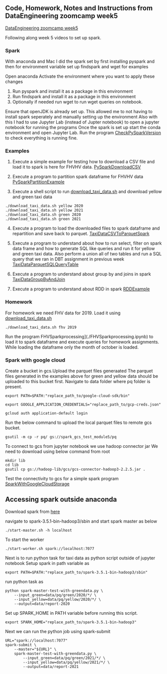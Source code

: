 ## Code, Homework, Notes and Instructions from DataEngineering zoomcamp week5

[DataEngineering zoomcamp week5](https://github.com/DataTalksClub/data-engineering-zoomcamp/tree/main/05-batch) 
<br/>

Following along week 5 videos to set up spark. 

### Spark
With anaconda and Mac I did the spark set by first installing pyspark and then for environment variable set up findspark and wget for examples

Open anaconda
Activate the environment where you want to apply these changes
1. Run pyspark and install it as a package in this environment <br/>
2. Run findspark and install it as a package in this environment<br/>
3. Optionally if needed run wget to run wget queries on notebook.

Ensure that openJDK is already set up. This allowed me to not having to install spark seperately and manually setting up the environment
Also with this I had to use Jupyter Lab (instead of Jupter notebook) to open a jupyter notebook for running the programs
Once the spark is set up start the conda environment and open Jupyter Lab. 
Run the program [CheckPySparkVersion](./CheckPySparkVersion.ipynb) to check everything is running fine.

### Examples

1. Execute a simple example for testing how to download a CSV file and load it to spark is here for FHVHV data. [PySparkDownloadCSV](./PySparkDownloadCSV.ipynb) 

2. Execute a program to partition spark dataframe for FHVHV data [PySparkPartitionExample](./PySparkPartitionExample.ipynb) 

3. Execute a shell script to run [download_taxi_data.sh](./download_taxi_data.sh) and download yellow and green taxi data
```
./download_taxi_data.sh yellow 2020
./download_taxi_data.sh yellow 2021
./download_taxi_data.sh green 2020
./download_taxi_data.sh green 2021
```
4. Execute a program to load the downloaded files to spark dataframe and repartition and save back to parquet. [TaxiDataCSVToParquetSpark](./TaxiDataCSVToParquetSpark.ipynb) 

5. Execute a program to understand about how to run select, filter on spark data frame and how to generate SQL like queries and run it for yellow and green taxi data. Also perform a union all of two tables and run a SQL query that we ran in DBT assignment in previous week [TaxiDataParquetSQLQueryTable](./TaxiDataParquetSQLQueryTable.ipynb) 

6. Execute a program to understand about group by and joins in spark
[TaxiDataGroupByAndJoin](./TaxiDataGroupByAndJoin.ipynb) 


6. Execute a program to understand about RDD in spark
[RDDExample](./RDDExample.ipynb) 


### Homework

For homework we need FHV data for 2019. Load it using [download_taxi_data.sh](./download_taxi_data.sh)
```
./download_taxi_data.sh fhv 2019
```

Run the program FHVSparkprocessing](./FHVSparkprocessing.ipynb) to load it to spark dataframe and execute queries for homework assignments. While loading the dataframe only the month of october is loaded. 

### Spark with google cloud

Create a bucket in gcs.Upload the parquet files generaated 
The parquet files generated in the examples above for green and yellow data should be uploaded to this bucket first. Navigate to data folder where pq folder is present. 
```
export PATH=$PATH:"replace_path_to/google-cloud-sdk/bin"

export GOOGLE_APPLICATION_CREDENTIALS="replace_path_to/gcp-creds.json"

gcloud auth application-default login
```
Run the below command to upload the local parquet files to remote gcs bucket. 
```
gsutil -m cp -r pq/ gs://spark_gcs_test_module5/pq
```

To connect to gcs from jupyter notebook we use hadoop connector jar
We need to download using below command from root
```
mkdir lib
cd lib
gsutil cp gs://hadoop-lib/gcs/gcs-connector-hadoop3-2.2.5.jar .
```
Test the connectivity to gcs for a simple spark program [SparkWithGoogleCloudStorage](./SparkWithGoogleCloudStorage.ipynb)

## Accessing spark outside anaconda

Download spark from [here](https://www.apache.org/dyn/closer.lua/spark/spark-3.5.1/spark-3.5.1-bin-hadoop3.tgz)

navigate to spark-3.5.1-bin-hadoop3/sbin and start spark master as below 
```
./start-master.sh -h localhost
```
To start the worker
```
./start-worker.sh spark://localhost:7077
```

Next is to run python task for taxi data as python script outside of jupyter notebook
Setup spark in path variable as 
```
export PATH=$PATH:"replace_path_to/spark-3.5.1-bin-hadoop3/sbin"
```
run python task as 
```
python spark-master-test-with-greendata.py \
    --input_green=data/pq/green/2020/*/ \
    --input_yellow=data/pq/yellow/2020/*/ \
    --output=data/report-2020
``` 
Set up SPARK_HOME in PATH variable before running this script. 
```
export SPARK_HOME="replace_path_to/spark-3.5.1-bin-hadoop3"
```

Next we can run the python job using spark-submit
```
URL="spark://localhost:7077"
spark-submit \
    --master="${URL}" \
    spark-master-test-with-greendata.py \
        --input_green=data/pq/green/2021/*/ \
        --input_yellow=data/pq/yellow/2021/*/ \
        --output=data/report-2021
```